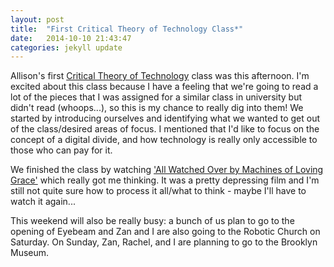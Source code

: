 ```yaml
---
layout: post
title:  "First Critical Theory of Technology Class*"
date:   2014-10-10 21:43:47
categories: jekyll update
---
```

Allison's first [Critical Theory of Technology](https://github.com/allisonburtch/Critical-Theory-of-Technology) class was this afternoon. I'm excited about this class because I have a feeling that we're going to read a lot of the pieces that I was assigned for a similar class in university but didn't read (whoops...), so this is my chance to really dig into them! We started by introducing ourselves and identifying what we wanted to get out of the class/desired areas of focus. I mentioned that I'd like to focus on the concept of a digital divide, and how technology is really only accessible to those who can pay for it. 

We finished the class by watching ['All Watched Over by Machines of Loving Grace'](https://vimeo.com/38724174) which really got me thinking. It was a pretty depressing film and I'm still not quite sure how to process it all/what to think - maybe I'll have to watch it again...

This weekend will also be really busy: a bunch of us plan to go to the opening of Eyebeam and Zan and I are also going to the Robotic Church on Saturday. On Sunday, Zan, Rachel, and I are planning to go to the Brooklyn Museum.
